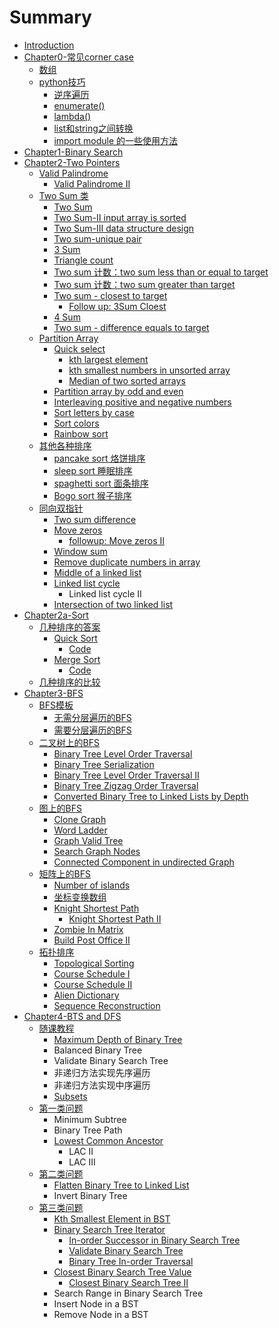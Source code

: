 # Summary

* [Introduction](README.md)
* [Chapter0-常见corner case](chapter1.md)
  * [数组](chapter1/shu-zu.md)
  * [python技巧](chapter1/pythonji-qiao.md)
    * [逆序遍历](chapter1/pythonji-qiao/ni-xu-bian-li.md)
    * [enumerate\(\)](chapter1/pythonji-qiao/enumerate.md)
    * [lambda\(\)](chapter1/pythonji-qiao/lambda.md)
    * [list和string之间转换](chapter1/pythonji-qiao/listhe-string-zhi-jian-zhuan-huan.md)
    * [import module 的一些使用方法](chapter1/pythonji-qiao/import-module-de-yi-xie-shi-yong-fang-fa.md)
* [Chapter1-Binary Search](chapter1-binary-search.md)
* [Chapter2-Two Pointers](chapter2-two-pointers.md)
  * [Valid Palindrome](chapter2-two-pointers/valid-palindrome.md)
    * [Valid Palindrome II](chapter2-two-pointers/valid-palindrome/valid-palindrome-ii.md)
  * [Two Sum 类](chapter2-two-pointers/two-sum-lei.md)
    * [Two Sum](chapter2-two-pointers/two-sum-lei/two-sum.md)
    * [Two Sum-II input array is sorted](chapter2-two-pointers/two-sum-lei/two-sum-input-array-is-sorted.md)
    * [Two Sum-III data structure design](chapter2-two-pointers/two-sum-lei/two-sum-data-structure-design.md)
    * [Two sum-unique pair](chapter2-two-pointers/two-sum-lei/two-sum-unique-pair.md)
    * [3 Sum](chapter2-two-pointers/two-sum-lei/3-sum.md)
    * [Triangle count](chapter2-two-pointers/two-sum-lei/triangle-count.md)
    * [Two sum 计数：two sum less than or equal to target](chapter2-two-pointers/two-sum-lei/two-sum-ji-shu-ff1a-two-sum-less-than-or-equal-to-target.md)
    * [Two sum 计数：two sum greater than target](chapter2-two-pointers/two-sum-lei/two-sum-ji-shu-ff1a-two-sum-greaterthan-target.md)
    * [Two sum - closest to target](chapter2-two-pointers/two-sum-lei/two-sum-closest-to-target.md)
      * [Follow up: 3Sum Cloest](chapter2-two-pointers/two-sum-lei/two-sum-closest-to-target/follow-up-3sum-cloest.md)
    * [4 Sum](chapter2-two-pointers/two-sum-lei/4-sum.md)
    * [Two sum - difference equals to target](chapter2-two-pointers/two-sum-lei/two-sum-difference-equals-to-target.md)
  * [Partition Array](chapter2-two-pointers/partition-array.md)
    * [Quick select](chapter2-two-pointers/partition-array/quick-select.md)
      * [kth largest element](chapter2-two-pointers/partition-array/quick-select/kth-largest-element.md)
      * [kth smallest numbers in unsorted array](chapter2-two-pointers/partition-array/quick-select/kth-smallest-numbers-in-unsorted-array.md)
      * [Median of two sorted arrays](chapter2-two-pointers/partition-array/quick-select/median-of-two-sorted-array.md)
    * [Partition array by odd and even](chapter2-two-pointers/partition-array/partition-array-by-odd-and-even.md)
    * [Interleaving positive and negative numbers](chapter2-two-pointers/partition-array/interleaving-positive-and-negative-numbers.md)
    * [Sort letters by case](chapter2-two-pointers/partition-array/sort-letters-by-case.md)
    * [Sort colors](chapter2-two-pointers/partition-array/sort-colors.md)
    * [Rainbow sort](chapter2-two-pointers/partition-array/rainbow-sort.md)
  * [其他各种排序](chapter2-two-pointers/qi-ta-ge-zhong-pai-xu.md)
    * [pancake sort 烙饼排序](chapter2-two-pointers/qi-ta-ge-zhong-pai-xu/pancake-sort-luo-bing-pai-xu.md)
    * [sleep sort 睡眠排序](chapter2-two-pointers/qi-ta-ge-zhong-pai-xu/sleep-sort-shui-mian-pai-xu.md)
    * [spaghetti sort 面条排序](chapter2-two-pointers/qi-ta-ge-zhong-pai-xu/spaghetti-sort-mian-tiao-pai-xu.md)
    * [Bogo sort 猴子排序](chapter2-two-pointers/qi-ta-ge-zhong-pai-xu/bogo-sort-hou-zi-pai-xu.md)
  * [同向双指针](chapter2-two-pointers/tong-xiang-shuang-zhi-zhen.md)
    * [Two sum difference](chapter2-two-pointers/tong-xiang-shuang-zhi-zhen/two-sum-difference.md)
    * [Move zeros](chapter2-two-pointers/tong-xiang-shuang-zhi-zhen/move-zeros.md)
      * [followup: Move zeros II](chapter2-two-pointers/tong-xiang-shuang-zhi-zhen/move-zeros/followupmove-zero-ii.md)
    * [Window sum](chapter2-two-pointers/tong-xiang-shuang-zhi-zhen/window-sum.md)
    * [Remove duplicate numbers in array](chapter2-two-pointers/tong-xiang-shuang-zhi-zhen/remove-duplicate-numbers-in-array.md)
    * [Middle of a linked list](chapter2-two-pointers/tong-xiang-shuang-zhi-zhen/middle-of-a-linked-list.md)
    * [Linked list cycle](chapter2-two-pointers/tong-xiang-shuang-zhi-zhen/linked-list-cycle.md)
      * Linked list cycle II
    * [Intersection of two linked list](chapter2-two-pointers/tong-xiang-shuang-zhi-zhen/intersection-of-two-linked-list.md)
* [Chapter2a-Sort](chapter2a-sort.md)
  * [几种排序的答案](chapter2a-sort/ji-zhong-pai-xu-de-da-an.md)
    * [Quick Sort](chapter2a-sort/ji-zhong-pai-xu-de-da-an/quick-sort.md)
      * [Code](chapter2a-sort/ji-zhong-pai-xu-de-da-an/quick-sort/code.md)
    * [Merge Sort](chapter2a-sort/ji-zhong-pai-xu-de-da-an/merge-sort.md)
      * [Code](chapter2a-sort/ji-zhong-pai-xu-de-da-an/merge-sort/code.md)
  * [几种排序的比较](chapter2a-sort/ji-zhong-pai-xu-de-bi-jiao.md)
* [Chapter3-BFS](chapter3-bfs.md)
  * [BFS模板](chapter3-bfs/bfsmo-ban.md)
    * [无需分层遍历的BFS](chapter3-bfs/bfsmo-ban/wu-xu-fen-ceng-bian-li-de-bfs.md)
    * [需要分层遍历的BFS](chapter3-bfs/bfsmo-ban/xu-yao-fen-ceng-bian-li-de-bfs.md)
  * [二叉树上的BFS](chapter3-bfs/er-cha-shu-shang-de-bfs.md)
    * [Binary Tree Level Order Traversal](chapter3-bfs/er-cha-shu-shang-de-bfs/binary-tree-level-order-traversal.md)
    * [Binary Tree Serialization ](chapter3-bfs/er-cha-shu-shang-de-bfs/binary-tree-serialization.md)
    * [Binary Tree Level Order Traversal II](chapter3-bfs/er-cha-shu-shang-de-bfs/binary-tree-level-order-traversal-ii.md)
    * [Binary Tree Zigzag Order Traversal ](chapter3-bfs/er-cha-shu-shang-de-bfs/binary-tree-zigzag-order-traversal.md)
    * [Converted Binary Tree to Linked Lists by Depth](chapter3-bfs/er-cha-shu-shang-de-bfs/converted-binary-tree-to-linked-lists-by-depth.md)
  * [图上的BFS](chapter3-bfs/tu-shang-de-bfs.md)
    * [Clone Graph](chapter3-bfs/tu-shang-de-bfs/clone-graph.md)
    * [Word Ladder](chapter3-bfs/tu-shang-de-bfs/word-ladder.md)
    * [Graph Valid Tree](chapter3-bfs/tu-shang-de-bfs/graph-valid-tree.md)
    * [Search Graph Nodes](chapter3-bfs/tu-shang-de-bfs/search-graph-nodes.md)
    * [Connected Component in undirected Graph](chapter3-bfs/tu-shang-de-bfs/connected-component-in-undirected-graph.md)
  * [矩阵上的BFS](chapter3-bfs/ju-zhen-shang-de-bfs.md)
    * [Number of islands](chapter3-bfs/ju-zhen-shang-de-bfs/number-of-islands.md)
    * [坐标变换数组](chapter3-bfs/ju-zhen-shang-de-bfs/zuo-biao-bian-huan-shu-zu.md)
    * [Knight Shortest Path](chapter3-bfs/ju-zhen-shang-de-bfs/knight-shortest-path.md)
      * [Knight Shortest Path II](chapter3-bfs/ju-zhen-shang-de-bfs/knight-shortest-path/knight-shortest-path-ii.md)
    * [Zombie In Matrix](chapter3-bfs/ju-zhen-shang-de-bfs/zombie-in-matrix.md)
    * [Build Post Office II ](chapter3-bfs/ju-zhen-shang-de-bfs/build-post-office-ii.md)
  * [拓扑排序](chapter3-bfs/tuo-pu-pai-xu.md)
    * [Topological Sorting](chapter3-bfs/tuo-pu-pai-xu/topological-sorting.md)
    * [Course Schedule I ](chapter3-bfs/tuo-pu-pai-xu/course-schedule-i.md)
    * [Course Schedule II](chapter3-bfs/tuo-pu-pai-xu/course-schedule-ii.md)
    * [Alien Dictionary ](chapter3-bfs/tuo-pu-pai-xu/alien-dictionary.md)
    * [Sequence Reconstruction ](chapter3-bfs/tuo-pu-pai-xu/sequence-reconstruction.md)
* [Chapter4-BTS and DFS](chapter4-bts-and-dfs.md)
  * [随课教程](chapter4-bts-and-dfs/sui-ke-jiao-cheng.md)
    * [Maximum Depth of Binary Tree](chapter4-bts-and-dfs/sui-ke-jiao-cheng/maximum-depth-of-binary-tree.md)
    * Balanced Binary Tree
    * Validate Binary Search Tree
    * 非递归方法实现先序遍历
    * 非递归方法实现中序遍历
    * [Subsets](chapter4-bts-and-dfs/sui-ke-jiao-cheng/subsets.md)
  * [第一类问题](chapter4-bts-and-dfs/di-yi-lei-wen-ti.md)
    * Minimum Subtree
    * Binary Tree Path
    * [Lowest Common Ancestor](chapter4-bts-and-dfs/di-yi-lei-wen-ti/lowest-common-ancestor.md)
      * LAC II
      * LAC III
  * [第二类问题](chapter4-bts-and-dfs/di-er-lei-wen-ti.md)
    * [Flatten Binary Tree to Linked List](chapter4-bts-and-dfs/di-er-lei-wen-ti/flatten-binary-tree-to-linked-list.md)
    * Invert Binary Tree
  * [第三类问题](chapter4-bts-and-dfs/di-san-lei-wen-ti.md)
    * [Kth Smallest Element in BST](chapter4-bts-and-dfs/di-san-lei-wen-ti/kth-smallest-element-in-bst.md)
    * [Binary Search Tree Iterator](chapter4-bts-and-dfs/di-san-lei-wen-ti/binary-search-tree-iterator.md)
      * [In-order Successor in Binary Search Tree](chapter4-bts-and-dfs/di-san-lei-wen-ti/binary-search-tree-iterator/in-order-successor-in-binary-search-tree.md)
      * [Validate Binary Search Tree](chapter4-bts-and-dfs/di-san-lei-wen-ti/binary-search-tree-iterator/validate-binary-search-tree.md)
      * [Binary Tree In-order Traversal](chapter4-bts-and-dfs/di-san-lei-wen-ti/binary-search-tree-iterator/binary-tree-in-order-traversal.md)
    * [Closest Binary Search Tree Value](chapter4-bts-and-dfs/di-san-lei-wen-ti/closest-binary-search-tree-value.md)
      * [Closest Binary Search Tree II](chapter4-bts-and-dfs/di-san-lei-wen-ti/closest-binary-search-tree-value/closest-binary-search-tree-ii.md)
    * Search Range in Binary Search Tree
    * Insert Node in a BST
    * Remove Node in a BST


